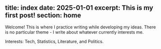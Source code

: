 title: index
date: 2025-01-01
excerpt: This is my first post!
section: home
---
Welcome! This is where I practice writing while developing my ideas. There is no particular theme - 
I write about whatever currently interests me.

Interests: Tech, Statistics, Literature, and Politics.
